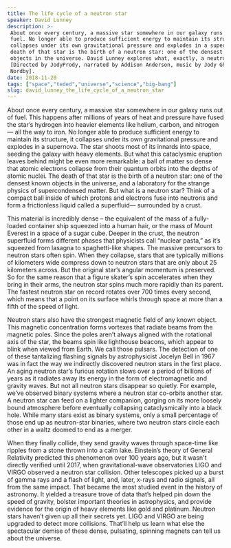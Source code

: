 ```yaml
---
title: The life cycle of a neutron star
speaker: David Lunney
description: >-
 About once every century, a massive star somewhere in our galaxy runs out of
 fuel. No longer able to produce sufficient energy to maintain its structure, it
 collapses under its own gravitational pressure and explodes in a supernova. The
 death of that star is the birth of a neutron star: one of the densest known
 objects in the universe. David Lunney explores what, exactly, a neutron star is.
 [Directed by JodyPrody, narrated by Addison Anderson, music by Jody Ghani
 Nordby].
date: 2018-11-20
tags: ["space","teded","universe","science","big-bang"]
slug: david_lunney_the_life_cycle_of_a_neutron_star
---
```


About once every century, a massive star somewhere in our galaxy runs out of fuel. This
happens after millions of years of heat and pressure have fused the star’s hydrogen into
heavier elements like helium, carbon, and nitrogen— all the way to iron. No longer able to
produce sufficient energy to maintain its structure, it collapses under its own
gravitational pressure and explodes in a supernova. The star shoots most of its innards
into space, seeding the galaxy with heavy elements. But what this cataclysmic eruption
leaves behind might be even more remarkable: a ball of matter so dense that atomic
electrons collapse from their quantum orbits into the depths of atomic nuclei. The death
of that star is the birth of a neutron star: one of the densest known objects in the
universe, and a laboratory for the strange physics of supercondensed matter. But what is a
neutron star? Think of a compact ball inside of which protons and electrons fuse into
neutrons and form a frictionless liquid called a superfluid— surrounded by a
crust.

This material is incredibly dense – the equivalent of the mass of a fully-loaded
container ship squeezed into a human hair, or the mass of Mount Everest in a space of a
sugar cube. Deeper in the crust, the neutron superfluid forms different phases that
physicists call “nuclear pasta,” as it’s squeezed from lasagna to spaghetti-like
shapes. The massive precursors to neutron stars often spin. When they collapse, stars that
are typically millions of kilometers wide compress down to neutron stars that are only
about 25 kilometers across. But the original star’s angular momentum is preserved. So for
the same reason that a figure skater’s spin accelerates when they bring in their arms,
the neutron star spins much more rapidly than its parent. The fastest neutron star on
record rotates over 700 times every second, which means that a point on its surface 
whirls through space at more than a fifth of the speed of light.

Neutron stars also have the strongest magnetic field of any known object. This magnetic
concentration forms vortexes that radiate beams from the magnetic poles. Since the poles
aren’t always aligned with the rotational axis of the star, the beams spin like
lighthouse beacons, which appear to blink when viewed from Earth. We call those pulsars.
The detection of one of these tantalizing flashing signals by astrophysicist Jocelyn Bell
in 1967 was in fact the way we indirectly discovered neutron stars in the first place. An
aging neutron star’s furious rotation slows over a period of billions of years as it
radiates away its energy in the form of electromagnetic and gravity waves. But not all
neutron stars disappear so quietly. For example, we’ve observed binary systems where a
neutron star co-orbits another star. A neutron star can feed on a lighter companion,
gorging on its more loosely bound atmosphere before eventually collapsing cataclysmically
into a black hole. While many stars exist as binary systems, only a small percentage of
those end up as neutron-star binaries, where two neutron stars circle each other in a
waltz doomed to end as a merger.

When they finally collide, they send gravity waves through space-time like ripples from a
stone thrown into a calm lake. Einstein’s theory of General Relativity predicted this
phenomenon over 100 years ago, but it wasn't directly verified until 2017, when
gravitational-wave observatories LIGO and VIRGO observed a neutron star collision. Other
telescopes picked up a burst of gamma rays and a flash of light, and, later, x-rays and
radio signals, all from the same impact. That became the most studied event in the
history of astronomy. It yielded a treasure trove of data that’s helped pin down the speed
 of gravity, bolster important theories in astrophysics, and provide evidence for the
origin of heavy elements like gold and platinum. Neutron stars haven’t given up all their
secrets yet. LIGO and VIRGO are being upgraded to detect more collisions. That’ll help us
learn what else the spectacular demise of these dense, pulsating, spinning magnets can
tell us about the universe.

<!--
ad_duration=0
event="TED-Ed"
external_start_time=0
intro_duration=0
is_subtitle_required="False"
is_talk_featured="False"
language="en"
language_swap="False"
native_language="en"
number_of_related_talks=6
number_of_speakers=1
number_of_subtitled_videos=0
number_of_tags=5
number_of_talk_download_languages=18
number_of_talk_more_resources=0
number_of_talk_recommendations=0
number_of_talks_take_actions=0
post_ad_duration=0
published_timestamp="2019-02-20 21:05:49"
recording_date="2018-11-20"
speaker_is_published=0
speaker_name="David Lunney"
talk_name="The life cycle of a neutron star"
talks_tags=["space","teded","universe","science","big-bang"]
url_photo_talk="https://s3.amazonaws.com/talkstar-photos/uploads/2e118ce7-bee2-4084-892d-17283a300239/NeutronStarTextless_logo.jpg"
url_webpage="https://www.ted.com/talks/david_lunney_the_life_cycle_of_a_neutron_star"
video_type_name="TED-Ed Original"
-->